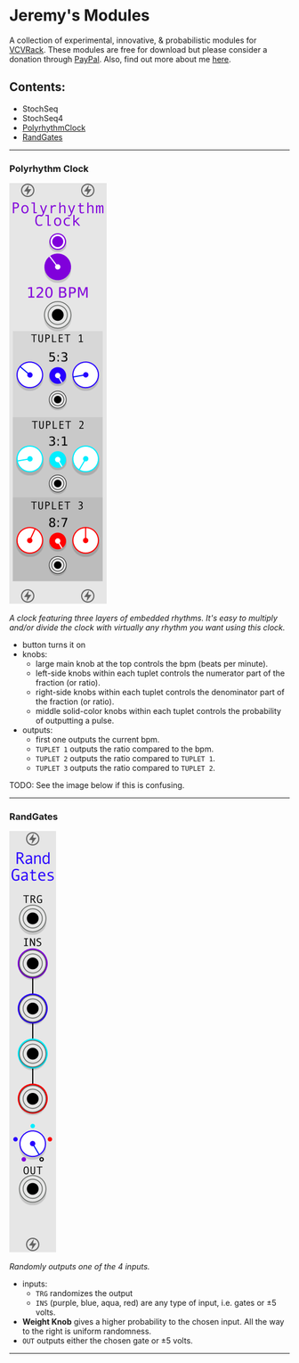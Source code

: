 # Jeremy's Modules

A collection of experimental, innovative, & probabilistic modules for [VCVRack](https://vcvrack.com/). These modules are free for download but please consider a donation through [PayPal](https://www.paypal.com/paypalme/jeremysmuller). Also, find out more about me [here](http://jeremymuller.com/).

## Contents:

* StochSeq
* StochSeq4
* [PolyrhythmClock](#polyrhythm-clock)
* [RandGates](#randgates)

---

### Polyrhythm Clock

![PolyrhythmClock](/docs/PolyrhythmClock.png)

*A clock featuring three layers of embedded rhythms. It's easy to multiply and/or divide the clock with virtually any rhythm you want using this clock.*

- button turns it on
- knobs:
  - large main knob at the top controls the bpm (beats per minute).
  - left-side knobs within each tuplet controls the numerator part of the fraction (or ratio).
  - right-side knobs within each tuplet controls the denominator part of the fraction (or ratio).
  - middle solid-color knobs within each tuplet controls the probability of outputting a pulse.
- outputs:
  - first one outputs the current bpm.
  - `TUPLET 1` outputs the ratio compared to the bpm.
  - `TUPLET 2` outputs the ratio compared to `TUPLET 1`.
  - `TUPLET 3` outputs the ratio compared to `TUPLET 2`.
  
TODO: See the image below if this is confusing.

---
### RandGates

![RandGates](/docs/RandGates.png)

*Randomly outputs one of the 4 inputs.*

- inputs:
  - `TRG` randomizes the output
  - `INS` (purple, blue, aqua, red) are any type of input, i.e. gates or ±5 volts.
- **Weight Knob** gives a higher probability to the chosen input. All the way to the right is uniform randomness.
- `OUT` outputs either the chosen gate or ±5 volts.

---
